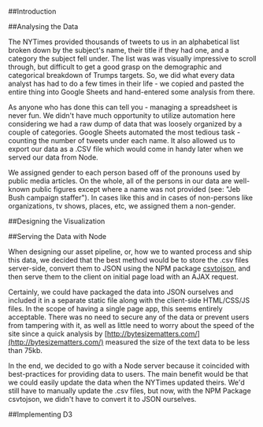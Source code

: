 ##Introduction



##Analysing the Data

The NYTimes provided thousands of tweets to us in an alphabetical list broken down by the subject's name, their title if they had one, and a category the subject fell under. The list was was visually impressive to scroll through, but difficult to get a good grasp on the demographic and categorical breakdown of Trumps targets. So, we did what every data analyst has had to do a few times in their life - we copied and pasted the entire thing into Google Sheets and hand-entered some analysis from there. 

As anyone who has done this can tell you - managing a spreadsheet is never fun. We didn't have much opportunity to utilize automation here considering we had a raw dump of data that was loosely organized by a couple of categories. Google Sheets automated the most tedious task - counting the number of tweets under each name. It also allowed us to export our data as a .CSV file which would come in handy later when we served our data from Node.

We assigned gender to each person based off of the pronouns used by public media articles. On the whole, all of the persons in our data are well-known public figures except where a name was not provided (see: "Jeb Bush campaign staffer"). In cases like this and in cases of non-persons like organizations, tv shows, places, etc, we assigned them a non-gender. 

##Designing the Visualization

##Serving the Data with Node

When designing our asset pipeline, or, how we to wanted process and ship this data, we decided that the best method would be to store the .csv files server-side, convert them to JSON using the NPM package [csvtojson](https://www.npmjs.com/package/csvtojson), and then serve them to the client on initial page load with an AJAX request. 

Certainly, we could have packaged the data into JSON ourselves and included it in a separate static file along with the client-side HTML/CSS/JS files. In the scope of having a single page app, this seems entirely acceptable. There was no need to secure any of the data or prevent users from tampering with it, as well as little need to worry about the speed of the site since a quick analysis by [http://bytesizematters.com/](http://bytesizematters.com/) measured the size of the text data to be less than 75kb.

In the end, we decided to go with a Node server because it coincided with best-practices for providing data to users. The main benefit would be that we could easily update the data when the NYTimes updated theirs. We'd still have to manually update the .csv files, but now, with the NPM Package csvtojson, we didn't have to convert it to JSON ourselves.


##Implementing D3



